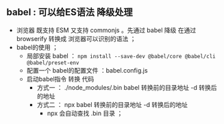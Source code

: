 
## babel : 可以给ES语法 降级处理 
- 浏览器 既支持 ESM 又支持 commonjs 。先通过  babel 降级 在通过 browserify 转换成 浏览器可以识别的语法 ；
- babel的使用 ； 
    - 局部安装 babel ： `npm install --save-dev @babel/core @babel/cli @babel/preset-env`
    - 配置一个 babel的配置文件 ：babel.config.js
    - 启动babel指令 转换 代码 
        - 方式一 ： ./node_modules/.bin babel 转换前的目录地址 -d 转换后的地址
        - 方式二 ： npx babel 转换前的目录地址 -d 转换后的地址
            - npx 会自动查找 .bin 目录 ；